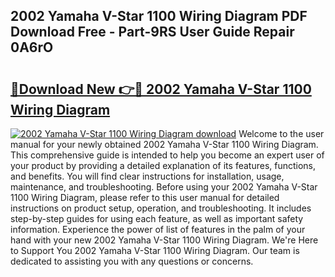 ## 2002 Yamaha V-Star 1100 Wiring Diagram PDF Download Free - Part-9RS User Guide Repair 0A6rO

# <h2><a href="http://dfpnuhx.blite.top/?on=2002+Yamaha+V-Star+1100+Wiring+Diagram">🔗Download New 👉🔴 2002 Yamaha V-Star 1100 Wiring Diagram</a></h2>

[![2002 Yamaha V-Star 1100 Wiring Diagram download](https://i.imgur.com/lujVjoI.png)](http://dfpnuhx.blite.top/?on=2002+Yamaha+V-Star+1100+Wiring+Diagram)
Welcome to the user manual for your newly obtained 2002 Yamaha V-Star 1100 Wiring Diagram. This comprehensive guide is intended to help you become an expert user of your product by providing a detailed explanation of its features, functions, and benefits. You will find clear instructions for installation, usage, maintenance, and troubleshooting. Before using your 2002 Yamaha V-Star 1100 Wiring Diagram, please refer to this user manual for detailed instructions on product setup, operation, and troubleshooting. It includes step-by-step guides for using each feature, as well as important safety information. Experience the power of list of features in the palm of your hand with your new 2002 Yamaha V-Star 1100 Wiring Diagram. We're Here to Support You 2002 Yamaha V-Star 1100 Wiring Diagram. Our team is dedicated to assisting you with any questions or concerns.
